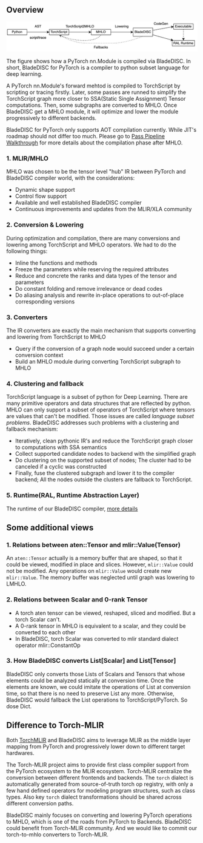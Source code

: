 ## Overview

![bladedisc_torch_overview](./bladedisc_torch_overview.jpg)

The figure shows how a PyTorch nn.Module is compiled via BladeDISC. In short,
BladeDISC for PyTorch is a compiler to python subset language for deep learning.

A PyTorch nn.Module's forward mehtod is compiled to TorchScript by scripting or
tracing firstly. Later, some passes are runned to simplify the TorchScript graph
more closer to SSA(Static Single Assignment) Tensor computations. Then, some
subgraphs are converted to MHLO. Once BladeDISC get a MHLO module, it will
optimize and lower the module progressively to different backends.

BladeDISC for PyTorch only supports AOT compilation currently. While JIT's
roadmap should not differ too much. Please go to
[Pass Pipeline Walkthrough](../../docs/blade_disc_pass_pipeline_walkthrough.md)
for more details about the compilation phase after MHLO.

### 1. MLIR/MHLO

MHLO was chosen to be the tensor level "hub" IR between PyTorch and BladeDISC
compiler world, with the considerations:

- Dynamic shape support
- Control flow support
- Available and well established BladeDISC compiler
- Continuous improvements and updates from the MLIR/XLA community

### 2. Conversion & Lowering

During optimization and compilation, there are many conversions and lowering
among TorchScript and MHLO operators. We had to do the following things:

- Inline the functions and methods
- Freeze the parameters while reserving the required attributes
- Reduce and concrete the ranks and data types of the tensor and parameters
- Do constant folding and remove irrelevance or dead codes
- Do aliasing analysis and rewrite in-place operations to out-of-place
  corresponding versions

### 3. Converters

The IR converters are exactly the main mechanism that supports converting and
lowering from TorchScript to MHLO

- Query if the conversion of a graph node would succeed under a certain
  conversion context
- Build an MHLO module during converting TorchScript subgraph to MHLO

### 4. Clustering and fallback

TorchScript language is a subset of python for Deep Learning. There are many
primitive operators and data structures that are reflected by python. MHLO can
only support a subset of operators of TorchScript where tensors are values that
can't be modified. Those issues are called *language subset problems*. BladeDISC
addresses such problems with a clustering and fallback mechanism:

- Iteratively, clean pythonic IR's and reduce the TorchScript graph closer to
  computations with SSA semantics
- Collect supported candidate nodes to backend with the simplified graph
- Do clustering on the supported subset of nodes; The cluster had to be canceled
  if a cyclic was constructed
- Finally, fuse the clustered subgraph and lower it to the compiler backend; All
  the nodes outside the clusters are fallback to TorchScript.

### 5. Runtime(RAL, Runtime Abstraction Layer)

The runtime of our BladeDISC compiler, [more details](<>)

## Some additional views

### 1. Relations between aten::Tensor and mlir::Value(Tensor)

An `aten::Tensor` actually is a memory buffer that are shaped, so that it could
be viewed, modified in place and slices. However, `mlir::Value` could not be
modified. Any operations on `mlir::Value` would create new `mlir::Value`. The
memory buffer was neglected until graph was lowering to LMHLO.

### 2. Relations between Scalar and 0-rank Tensor

- A torch aten tensor can be viewed, reshaped, sliced and modified. But a torch
  Scalar can't.
- A 0-rank tensor in MHLO is equivalent to a scalar, and they could be converted
  to each other
- In BladeDISC, torch Scalar was converted to mlir standard dialect operator
  mlir::ConstantOp

### 3. How BladeDISC converts List\[Scalar\] and List\[Tensor\]

BladeDISC only converts those Lists of Scalars and Tensors that whose elements
could be analyzed statically at conversion time. Once the elements are known, we
could imitate the operations of List at conversion time, so that there is no
need to preserve List any more. Otherwise, BladeDISC would fallback the List
operations to TorchScript/PyTorch. So dose Dict.

## Difference to Torch-MLIR

Both [TorchMLIR](https://github.com/llvm/torch-mlir) and BladeDISC aims to
leverage MLIR as the middle layer mapping from PyTorch and progressively lower
down to different target hardwares.

The Torch-MLIR project aims to provide first class compiler support from the
PyTorch ecosystem to the MLIR ecosystem. Torch-MLIR centralize the conversion
between different frontends and backends. The `torch` dialect is automatically
generated from source-of-truth torch op registry, with only a few hand defined
operators for modeling program structures, such as class types. Also key `torch`
dialect transformations should be shared across different conversion paths.

BladeDISC mainly focuses on converting and lowering PyTorch operations to MHLO,
which is one of the roads from PyTorch to Backends. BladeDISC could benefit from
Torch-MLIR community. And we would like to commit our torch-to-mhlo converters
to Torch-MLIR.

